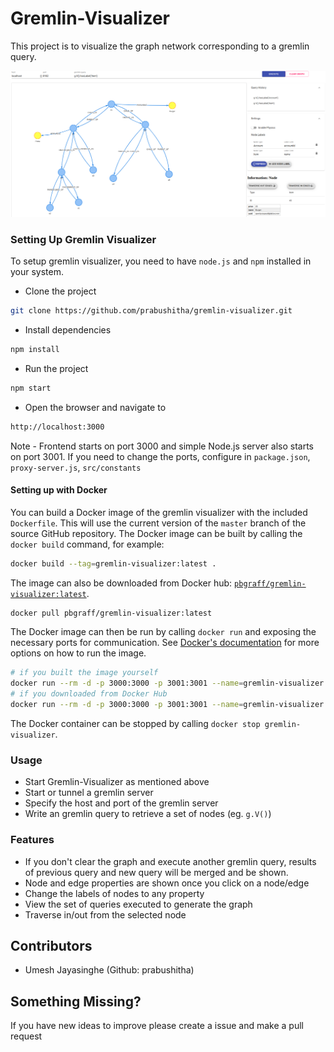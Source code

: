 # Gremlin-Visualizer
This project is to visualize the graph network corresponding to a gremlin query.

![alt text](https://raw.githubusercontent.com/prabushitha/Readme-Materials/master/Gremlin-Visualizer.png)

### Setting Up Gremlin Visualizer
To setup gremlin visualizer, you need to have `node.js` and `npm` installed in your system.

* Clone the project
```sh
git clone https://github.com/prabushitha/gremlin-visualizer.git
```
* Install dependencies
```sh
npm install
```
* Run the project
```sh
npm start
```
* Open the browser and navigate to
```sh
http://localhost:3000
```

Note - Frontend starts on port 3000 and simple Node.js server also starts on port 3001. If you need to change the ports, configure in `package.json`, `proxy-server.js`, `src/constants` 

#### Setting up with Docker

You can build a Docker image of the gremlin visualizer with the included `Dockerfile`.
This will use the current version of the `master` branch of the source GitHub repository.
The Docker image can be built by calling the `docker build` command, for example:

```sh
docker build --tag=gremlin-visualizer:latest .
```

The image can also be downloaded from Docker hub: [`pbgraff/gremlin-visualizer:latest`](https://hub.docker.com/r/pbgraff/gremlin-visualizer).

```sh
docker pull pbgraff/gremlin-visualizer:latest
```

The Docker image can then be run by calling `docker run` and exposing the necessary ports for communication. See [Docker's documentation](https://docs.docker.com/engine/reference/commandline/run/) for more options on how to run the image.

```sh
# if you built the image yourself
docker run --rm -d -p 3000:3000 -p 3001:3001 --name=gremlin-visualizer gremlin-visualizer:latest
# if you downloaded from Docker Hub
docker run --rm -d -p 3000:3000 -p 3001:3001 --name=gremlin-visualizer pbgraff/gremlin-visualizer:latest
```

The Docker container can be stopped by calling `docker stop gremlin-visualizer`.

### Usage
* Start Gremlin-Visualizer as mentioned above
* Start or tunnel a gremlin server
* Specify the host and port of the gremlin server
* Write an gremlin query to retrieve a set of nodes (eg. `g.V()`)

### Features
* If you don't clear the graph and execute another gremlin query, results of previous query and new query will be merged and be shown.
* Node and edge properties are shown once you click on a node/edge
* Change the labels of nodes to any property
* View the set of queries executed to generate the graph
* Traverse in/out from the selected node

### 
## Contributors
* Umesh Jayasinghe (Github: prabushitha)

## Something Missing?

If you have new ideas to improve please create a issue and make a pull request
